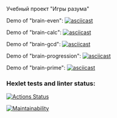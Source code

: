 Учебный проект "Игры разума"

Demo of "brain-even":
[![asciicast](https://asciinema.org/a/632510.svg)](https://asciinema.org/a/632510)

Demo of "brain-calc":
[![asciicast](https://asciinema.org/a/632520.svg)](https://asciinema.org/a/632520)

Demo of "brain-gcd":
[![asciicast](https://asciinema.org/a/632660.svg)](https://asciinema.org/a/632660)

Demo of "brain-progression":
[![asciicast](https://asciinema.org/a/nNMsZDvtpAF8Qnu6793PJ7WZc.svg)](https://asciinema.org/a/nNMsZDvtpAF8Qnu6793PJ7WZc)

Demo of "brain-prime":
[![asciicast](https://asciinema.org/a/636158.svg)](https://asciinema.org/a/636158)

### Hexlet tests and linter status:
[![Actions Status](https://github.com/StepanSologub/frontend-project-44/actions/workflows/hexlet-check.yml/badge.svg)](https://github.com/StepanSologub/frontend-project-44/actions)

[![Maintainability](https://api.codeclimate.com/v1/badges/aa83204af0c2f99c85de/maintainability)](https://codeclimate.com/github/StepanSologub/frontend-project-44/maintainability)